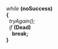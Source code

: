 *while* **(noSuccess)**  
**{**  
      &nbsp; *tryAgain();*  
      &nbsp; *if* **(Dead)**  
           &nbsp;  &nbsp;    **break;**  
**}**
